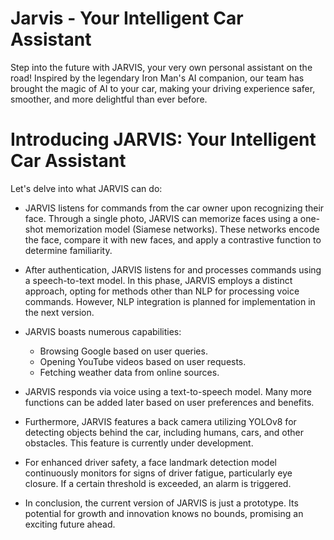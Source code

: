 # Jarvis - Your Intelligent Car Assistant
Step into the future with JARVIS, your very own personal assistant on the road! Inspired by the legendary Iron Man's AI companion, our team has brought the magic of AI to your car, making your driving experience safer, smoother, and more delightful than ever before.



# Introducing JARVIS: Your Intelligent Car Assistant

Let's delve into what JARVIS can do:

* JARVIS listens for commands from the car owner upon recognizing their face. Through a single photo, JARVIS can memorize faces using a one-shot memorization model (Siamese networks). These networks encode the face, compare it with new faces, and apply a contrastive function to determine familiarity.

* After authentication, JARVIS listens for and processes commands using a speech-to-text model. In this phase, JARVIS employs a distinct approach, opting for methods other than NLP for processing voice commands. However, NLP integration is planned for implementation in the next version.

* JARVIS boasts numerous capabilities:

    * Browsing Google based on user queries.
    * Opening YouTube videos based on user requests.
    * Fetching weather data from online sources.

* JARVIS responds via voice using a text-to-speech model. Many more functions can be added later based on user preferences and benefits.

* Furthermore, JARVIS features a back camera utilizing YOLOv8 for detecting objects behind the car, including humans, cars, and other obstacles. This feature is currently under development.

* For enhanced driver safety, a face landmark detection model continuously monitors for signs of driver fatigue, particularly eye closure. If a certain threshold is exceeded, an alarm is triggered.

* In conclusion, the current version of JARVIS is just a prototype. Its potential for growth and innovation knows no bounds, promising an exciting future ahead.
